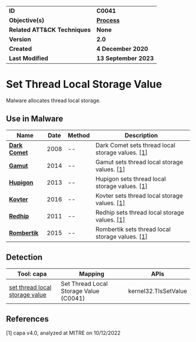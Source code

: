 <table>
<tr>
<td><b>ID</b></td>
<td><b>C0041</b></td>
</tr>
<tr>
<td><b>Objective(s)</b></td>
<td><b><a href="../process">Process</a></b></td>
</tr>
<tr>
<td><b>Related ATT&CK Techniques</b></td>
<td><b>None</b></td>
</tr>
<tr>
<td><b>Version</b></td>
<td><b>2.0</b></td>
</tr>
<tr>
<td><b>Created</b></td>
<td><b>4 December 2020</b></td>
</tr>
<tr>
<td><b>Last Modified</b></td>
<td><b>13 September 2023</b></td>
</tr>
</table>


# Set Thread Local Storage Value

Malware allocates thread local storage. 


## Use in Malware

|Name|Date|Method|Description|
|---|---|---|---|
|[**Dark Comet**](../xample-malware/dark-comet.md)|2008|--|Dark Comet sets thread local storage values. [[1]](#1)|
|[**Gamut**](../xample-malware/gamut.md)|2014|--|Gamut sets thread local storage values. [[1]](#1)|
|[**Hupigon**](../xample-malware/hupigon.md)|2013|--|Hupigon sets thread local storage values. [[1]](#1)|
|[**Kovter**](../xample-malware/kovter.md)|2016|--|Kovter sets thread local storage values. [[1]](#1)|
|[**Redhip**](../xample-malware/rebhip.md)|2011|--|Redhip sets thread local storage values. [[1]](#1)|
|[**Rombertik**](../xample-malware/rombertik.md)|2015|--|Rombertik sets thread local storage values. [[1]](#1)|

## Detection

|Tool: capa|Mapping|APIs|
|---|---|---|
|[set thread local storage value](https://github.com/mandiant/capa-rules/blob/master/host-interaction/process/set-thread-local-storage-value.yml)|Set Thread Local Storage Value (C0041)|kernel32.TlsSetValue|

## References

<a name="1">[1]</a> capa v4.0, analyzed at MITRE on 10/12/2022

